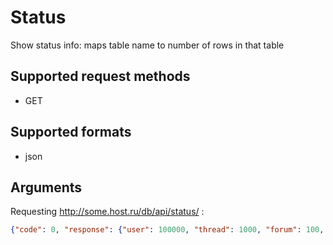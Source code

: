 # Status
Show status info: maps table name to number of rows in that table

## Supported request methods 
* GET

## Supported formats
* json

## Arguments

Requesting http://some.host.ru/db/api/status/ :
```json
{"code": 0, "response": {"user": 100000, "thread": 1000, "forum": 100, "post": 1000000}}
```
